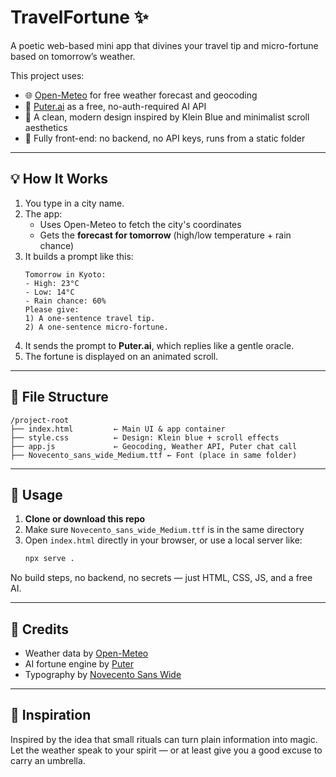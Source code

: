 # TravelFortune ✨

A poetic web-based mini app that divines your travel tip and micro-fortune based on tomorrow’s weather.

This project uses:
- 🌐 [Open-Meteo](https://open-meteo.com/) for free weather forecast and geocoding
- 🤖 [Puter.ai](https://puter.com/) as a free, no-auth-required AI API
- 🎨 A clean, modern design inspired by Klein Blue and minimalist scroll aesthetics
- 🧠 Fully front-end: no backend, no API keys, runs from a static folder

---

## 💡 How It Works

1. You type in a city name.
2. The app:
   - Uses Open-Meteo to fetch the city's coordinates
   - Gets the **forecast for tomorrow** (high/low temperature + rain chance)
3. It builds a prompt like this:
   ```
   Tomorrow in Kyoto:
   - High: 23°C
   - Low: 14°C
   - Rain chance: 60%
   Please give:
   1) A one-sentence travel tip.
   2) A one-sentence micro-fortune.
   ```
4. It sends the prompt to **Puter.ai**, which replies like a gentle oracle.
5. The fortune is displayed on an animated scroll.

---

## 📁 File Structure

```
/project-root
├── index.html         ← Main UI & app container
├── style.css          ← Design: Klein blue + scroll effects
├── app.js             ← Geocoding, Weather API, Puter chat call
├── Novecento_sans_wide_Medium.ttf ← Font (place in same folder)
```

---

## 🚀 Usage

1. **Clone or download this repo**  
2. Make sure `Novecento_sans_wide_Medium.ttf` is in the same directory  
3. Open `index.html` directly in your browser, or use a local server like:  
   ```bash
   npx serve .
   ```

No build steps, no backend, no secrets — just HTML, CSS, JS, and a free AI.

---

## 🌈 Credits

- Weather data by [Open-Meteo](https://open-meteo.com/)
- AI fortune engine by [Puter](https://puter.com/)
- Typography by [Novecento Sans Wide](https://typography.synthview.com/)

---

## 🧙 Inspiration

Inspired by the idea that small rituals can turn plain information into magic.  
Let the weather speak to your spirit — or at least give you a good excuse to carry an umbrella.
